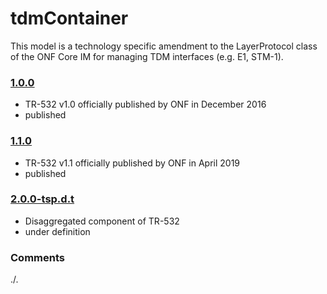 # tdmContainer
This model is a technology specific amendment to the LayerProtocol class of the ONF Core IM for managing TDM interfaces (e.g. E1, STM-1).

### [1.0.0](../../tree/TR532v1_0)
- TR-532 v1.0 officially published by ONF in December 2016
- published

### [1.1.0](../../tree/TR532v1_1)
- TR-532 v1.1 officially published by ONF in April 2019
- published

### [2.0.0-tsp.d.t](../../tree/tsp)
- Disaggregated component of TR-532
- under definition

### Comments
./.
